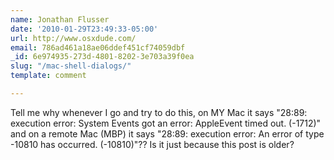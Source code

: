 ```yaml
---
name: Jonathan Flusser
date: '2010-01-29T23:49:33-05:00'
url: http://www.osxdude.com/
email: 786ad461a18ae06ddef451cf74059dbf
_id: 6e974935-273d-4801-8202-3e703a39f0ea
slug: "/mac-shell-dialogs/"
template: comment

---
```


Tell me why whenever I go and try to do this, on MY Mac it says "28:89: execution error: System Events got an error: AppleEvent timed out. (-1712)" and on a remote Mac (MBP) it says "28:89: execution error: An error of type -10810 has occurred. (-10810)"?? Is it just because this post is older?
